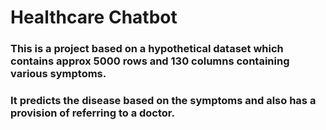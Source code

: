 # Healthcare Chatbot

### This is a project based on a hypothetical dataset which contains approx 5000 rows and 130 columns containing various symptoms. 

### It predicts the disease based on the symptoms and also has a provision of referring to a doctor.
